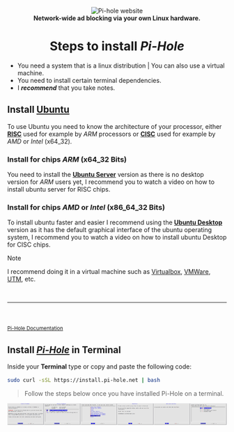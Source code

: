 <p align="center">
  <picture>
    <source media="(prefers-color-scheme: dark)" srcset="https://pi-hole.github.io/graphics/Vortex/Vortex_Vertical_wordmark_darkmode.png">
    <source media="(prefers-color-scheme: light)" srcset="https://pi-hole.github.io/graphics/Vortex/Vortex_Vertical_wordmark_lightmode.png">
    <img src="https://pi-hole.github.io/graphics/Vortex/Vortex_Vertical_wordmark_lightmode.png" width="168" height="270" alt="Pi-hole website">
  </picture>
    <br>
    <strong>Network-wide ad blocking via your own Linux hardware.</strong>
</p>

# <center>Steps to install _Pi-Hole_</center>

- You need a system that is a linux distribution | You can also use a virtual machine.
- You need to install certain terminal dependencies.
- I _**recommend**_ that you take notes.

## Install [Ubuntu](https://ubuntu.com/download)

To use Ubuntu you need to know the architecture of your processor, either [**RISC**](https://es.wikipedia.org/wiki/Reduced_instruction_set_computing) used for example by _ARM_ processors or [**CISC**](https://wikipedia.org/wiki/Complex_instruction_set_computer) used for example by _AMD_ or _Intel_ (x64_32).

### Install for chips _ARM_ (x64_32 Bits)

You need to install the [**Ubuntu Server**](https://ubuntu.com/download/server) version as there is no desktop version for _ARM_ users yet, I recommend you to watch a video on how to install ubuntu server for RISC chips.

### Install for chips _AMD_ or _Intel_ (x86_64_32 Bits)

To install ubuntu faster and easier I recommend using the [**Ubuntu Desktop**](https://ubuntu.com/download/desktop) version as it has the default graphical interface of the ubuntu operating system, I recommend you to watch a video on how to install ubuntu Desktop for CISC chips.

> [!NOTE]
> I recommend doing it in a virtual machine such as [Virtualbox](https://www.virtualbox.org/wiki/Downloads), [VMWare](https://www.vmware.com/products/fusion.html), [UTM](https://mac.getutm.app/), etc.

<br>

---

<br>

<sub>[Pi-Hole Documentation](https://docs.pi-hole.net/)</sub>

## Install [_Pi-Hole_](https://github.com/pi-hole/pi-hole/tree/master?tab=readme-ov-file#one-step-automated-install) in Terminal

Inside your **Terminal** type or copy and paste the following code:

```bash
sudo curl -sSL https://install.pi-hole.net | bash
```

> Follow the steps below once you have installed Pi-Hole on a terminal.

<div style="display: flex;">
  <div style="flex: 50%;"><img src="./IMG/StaticIpNeeded.png" /></div>
  <div style="flex: 50%;"><img src="./IMG/IpStaticAddress.png" /></div>
  <div style="flex: 50%;"><img src="./IMG/DnsProvider.png" /></div>
  <div style="flex: 50%;"><img src="./IMG/Blocklists.png" /></div>
  <div style="flex: 50%;"><img src="./IMG/AdminWebInterface.png" /></div>
  <div style="flex: 50%;"><img src="./IMG/PrivacyFtl.png" /></div>
</div>
